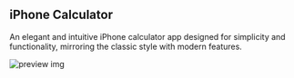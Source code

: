 ## iPhone Calculator

An elegant and intuitive iPhone calculator app designed for simplicity and functionality, mirroring the classic style with modern features.

![preview img](https://github.com/Jacobjayk/iPhoneCalculator/assets/98883398/b3a3d3b4-1ab2-4301-b085-43f888d229a9)
